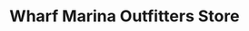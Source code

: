 ---
title: "Wharf Marina Outfitters Store"
url: /orange-beach/wharf-marina-outfitters-store/
shop: shop
---